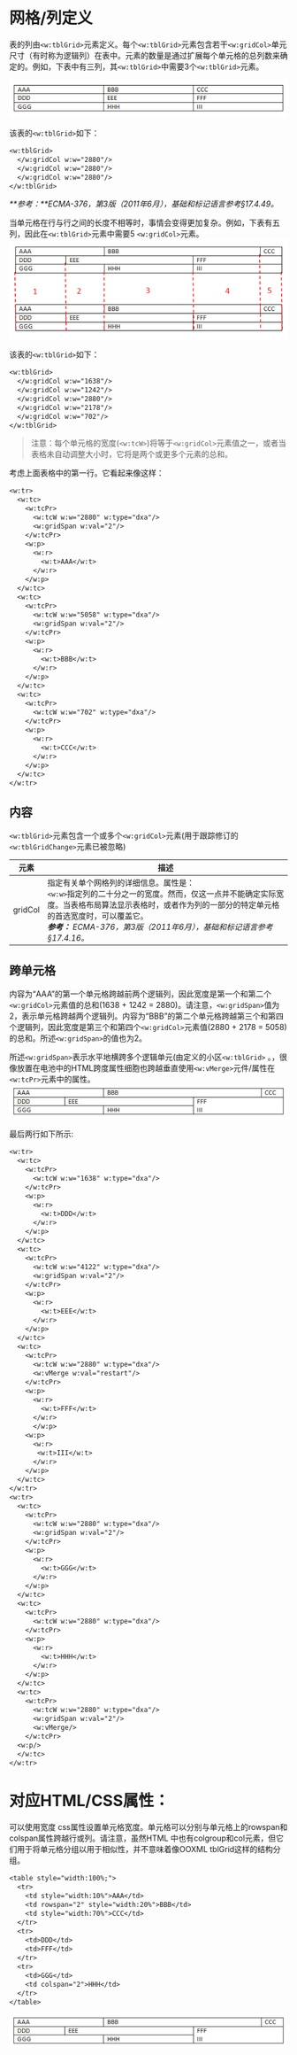 # 网格/列定义
表的列由`<w:tblGrid>`元素定义。每个`<w:tblGrid>`元素包含若干`<w:gridCol>`单元尺寸（有时称为逻辑列）在表中。元素的数量是通过扩展每个单元格的总列数来确定的。例如，下表中有三列，其`<w:tblGrid>`中需要3个`<w:tblGrid>`元素。

![](../images/wp-tableGrid-3.gif)

该表的`<w:tblGrid>`如下：
```
<w:tblGrid>
  </w:gridCol w:w="2880"/>
  </w:gridCol w:w="2880"/>
  </w:gridCol w:w="2880"/>
</w:tblGrid>
```
_**参考：**ECMA-376，第3版（2011年6月），基础和标记语言参考§17.4.49。_

当单元格在行与行之间的长度不相等时，事情会变得更加复杂。例如，下表有五列，因此在`<w:tblGrid>`元素中需要5 `<w:gridCol>`元素。
![](../images/wp-tableGrid-1.gif)

该表的`<w:tblGrid>`如下：
```
<w:tblGrid>
  </w:gridCol w:w="1638"/>
  </w:gridCol w:w="1242"/>
  </w:gridCol w:w="2880"/>
  </w:gridCol w:w="2178"/>
  </w:gridCol w:w="702"/>
</w:tblGrid>
```
>注意：每个单元格的宽度(`<w:tcW>`)将等于`<w:gridCol>`元素值之一，或者当表格未自动调整大小时，它将是两个或更多个元素的总和。

考虑上面表格中的第一行。它看起来像这样：
```
<w:tr>
  <w:tc>
    <w:tcPr>
      <w:tcW w:w="2880" w:type="dxa"/>
      <w:gridSpan w:val="2"/>
    </w:tcPr>
    <w:p>
      <w:r>
        <w:t>AAA</w:t>
      </w:r>
    </w:p>
  </w:tc>
  <w:tc>
    <w:tcPr>
      <w:tcW w:w="5058" w:type="dxa"/>
      <w:gridSpan w:val="2"/>
    </w:tcPr>
    <w:p>
      <w:r>
        <w:t>BBB</w:t>
      </w:r>
    </w:p>
  </w:tc>
  <w:tc>
    <w:tcPr>
      <w:tcW w:w="702" w:type="dxa"/>
    </w:tcPr>
    <w:p>
      <w:r>
        <w:t>CCC</w:t>
      </w:r>
    </w:p>
  </w:tc>
</w:tr>
```
## 内容
`<w:tblGrid>`元素包含一个或多个`<w:gridCol>`元素(用于跟踪修订的`<w:tblGridChange>`元素已被忽略)

|元素|描述|
|---|---|
|gridCol|指定有关单个网格列的详细信息。属性是：<br>`<w:w>`指定列的二十分之一的宽度。然而，仅这一点并不能确定实际宽度。当表格布局算法显示表格时，或者作为列的一部分的特定单元格的首选宽度时，可以覆盖它。<br>_**参考：** ECMA-376，第3版（2011年6月），基础和标记语言参考§17.4.16。_|

## 跨单元格
内容为“AAA”的第一个单元格跨越前两个逻辑列，因此宽度是第一个和第二个`<w:gridCol>`元素值的总和(1638 + 1242 = 2880)。请注意，`<w:gridSpan>`值为2，表示单元格跨越两个逻辑列。内容为“BBB”的第二个单元格跨越第三个和第四个逻辑列，因此宽度是第三个和第四个`<w:gridCol>`元素值(2880 + 2178 = 5058)的总和。所述`<w:gridSpan>`的值也为2。

所述`<w:gridSpan>`表示水平地横跨多个逻辑单元(由定义的小区`<w:tblGrid>` 。，很像放置在电池中的HTML跨度属性细胞也跨越垂直使用`<w:vMerge>`元件/属性在`<w:tcPr>`元素中的属性。
![](../images/wp-tableGrid-5.gif)

最后两行如下所示:
```
<w:tr>
  <w:tc>
    <w:tcPr>
      <w:tcW w:w="1638" w:type="dxa"/>
    </w:tcPr>
    <w:p>
      <w:r>
        <w:t>DDD</w:t>
      </w:r>
    </w:p>
  </w:tc>
  <w:tc>
    <w:tcPr>
      <w:tcW w:w="4122" w:type="dxa"/>
      <w:gridSpan w:val="2"/>
    </w:tcPr>
    <w:p>
      <w:r>
        <w:t>EEE</w:t>
      </w:r>
    </w:p>
  </w:tc>
  <w:tc>
    <w:tcPr>
      <w:tcW w:w="2880" w:type="dxa"/>
      <w:vMerge w:val="restart"/>
    </w:tcPr>
    <w:p>
      <w:r>
        <w:t>FFF</w:t>
      </w:r>
      </w:p>
    <w:p>
      <w:r>
       <w:t>III</w:t>
      </w:r>
    </w:p>
  </w:tc>
</w:tr>
<w:tr>
  <w:tc>
    <w:tcPr>
      <w:tcW w:w="2880" w:type="dxa"/>
      <w:gridSpan w:val="2"/>
    </w:tcPr>
    <w:p>
      <w:r>
        <w:t>GGG</w:t>
      </w:r>
    </w:p>
  </w:tc>
  <w:tc>
    <w:tcPr>
      <w:tcW w:w="2880" w:type="dxa"/>
    </w:tcPr>
    <w:p>
      <w:r>
        <w:t>HHH</w:t>
      </w:r>
    </w:p>
  </w:tc>
  <w:tc>
    <w:tcPr>
      <w:tcW w:w="2880" w:type="dxa"/>
      <w:gridSpan w:val="2"/>
      <w:vMerge/>
    </w:tcPr>
  <w:p/>
  </w:tc>
</w:tr>
```

# 对应HTML/CSS属性：
可以使用宽度 css属性设置单元格宽度。单元格可以分别与单元格上的rowspan和colspan属性跨越行或列。请注意，虽然HTML 中也有colgroup和col元素，但它们用于将单元格分组以用于相似性，并不意味着像OOXML tblGrid这样的结构分组。
```
<table style="width:100%;">
  <tr>
    <td style="width:10%">AAA</td>
    <td rowspan="2" style="width:20%">BBB</td>
    <td style="width:70%">CCC</td>
  </tr>
  <tr>
    <td>DDD</td>
    <td>FFF</td>
  </tr>
  <tr>
    <td>GGG</td>
    <td colspan="2">HHH</td>
  </tr>
</table>
```
![](../images/wp-tableGrid-5.gif)